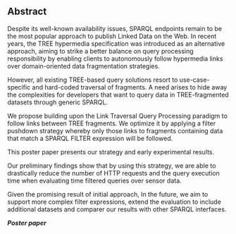 ## Abstract
<!-- Context      -->
Despite its well-known availability issues,
SPARQL endpoints remain to be the most popular approach to publish Linked Data on the Web.
In recent years, the TREE hypermedia specification was introduced as an alternative approach,
aiming to strike a better balance on query processing responsibility
by enabling clients to autonomously follow hypermedia links
over domain-oriented data fragmentation strategies.
<!-- Need         -->
However, all existing TREE-based query solutions
resort to use-case-specific and hard-coded traversal of fragments.
A need arises to hide away the complexities for developers
that want to query data in TREE-fragmented datasets through generic SPARQL.
<!-- Task         -->
We propose building upon the Link Traversal Query Processing paradigm to follow links between TREE fragments.
We optimize it by applying a filter pushdown strategy
whereby only those links to fragments containing data that match a SPARQL FILTER expression will be followed.
<!-- Object       -->
This poster paper presents our strategy and early experimental results.
<!-- Findings     -->
Our preliminary findings show that by using this strategy,
we are able to drastically reduce the number of HTTP requests and the query execution time
when evaluating time filtered queries over sensor data.
<!-- Conclusion   -->
Given the promising result of initial approach,
In the future, we aim to support more complex filter expressions,
extend the evaluation to include additional datasets
and comparer our results with other SPARQL interfaces.
<!-- Not sure you need this below?   -->
<p>
    <b><i>Poster paper</i></b>
</p>
